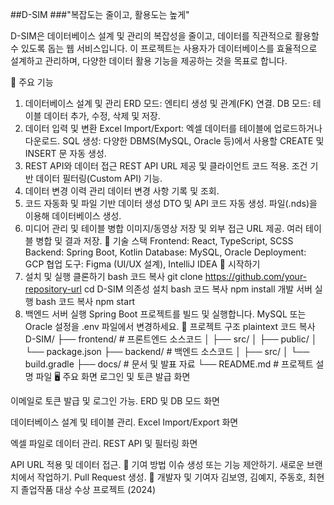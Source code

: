 ##D-SIM
###"복잡도는 줄이고, 활용도는 높게"

D-SIM은 데이터베이스 설계 및 관리의 복잡성을 줄이고, 데이터를 직관적으로 활용할 수 있도록 돕는 웹 서비스입니다. 이 프로젝트는 사용자가 데이터베이스를 효율적으로 설계하고 관리하며, 다양한 데이터 활용 기능을 제공하는 것을 목표로 합니다.

📌 주요 기능
1. 데이터베이스 설계 및 관리
ERD 모드:
엔티티 생성 및 관계(FK) 연결.
DB 모드:
테이블 데이터 추가, 수정, 삭제 및 저장.
2. 데이터 입력 및 변환
Excel Import/Export:
엑셀 데이터를 테이블에 업로드하거나 다운로드.
SQL 생성:
다양한 DBMS(MySQL, Oracle 등)에서 사용할 CREATE 및 INSERT 문 자동 생성.
3. REST API와 데이터 접근
REST API URL 제공 및 클라이언트 코드 적용.
조건 기반 데이터 필터링(Custom API) 기능.
4. 데이터 변경 이력 관리
데이터 변경 사항 기록 및 조회.
5. 코드 자동화 및 파일 기반 데이터 생성
DTO 및 API 코드 자동 생성.
파일(.nds)을 이용해 데이터베이스 생성.
6. 미디어 관리 및 테이블 병합
이미지/동영상 저장 및 외부 접근 URL 제공.
여러 테이블 병합 및 결과 저장.
🔧 기술 스택
Frontend: React, TypeScript, SCSS
Backend: Spring Boot, Kotlin
Database: MySQL, Oracle
Deployment: GCP
협업 도구: Figma (UI/UX 설계), IntelliJ IDEA
🚀 시작하기
1. 설치 및 실행
클론하기
bash
코드 복사
git clone https://github.com/your-repository-url
cd D-SIM
의존성 설치
bash
코드 복사
npm install
개발 서버 실행
bash
코드 복사
npm start
2. 백엔드 서버 실행
Spring Boot 프로젝트를 빌드 및 실행합니다.
MySQL 또는 Oracle 설정을 .env 파일에서 변경하세요.
📄 프로젝트 구조
plaintext
코드 복사
D-SIM/
├── frontend/            # 프론트엔드 소스코드
│   ├── src/
│   ├── public/
│   └── package.json
├── backend/             # 백엔드 소스코드
│   ├── src/
│   └── build.gradle
├── docs/                # 문서 및 발표 자료
└── README.md            # 프로젝트 설명 파일
🖥️ 주요 화면
로그인 및 토큰 발급 화면

이메일로 토큰 발급 및 로그인 가능.
ERD 및 DB 모드 화면

데이터베이스 설계 및 테이블 관리.
Excel Import/Export 화면

엑셀 파일로 데이터 관리.
REST API 및 필터링 화면

API URL 적용 및 데이터 접근.
🤝 기여 방법
이슈 생성 또는 기능 제안하기.
새로운 브랜치에서 작업하기.
Pull Request 생성.
🎉 개발자 및 기여자
김보영, 김예지, 주동호, 최현지
졸업작품 대상 수상 프로젝트 (2024)
